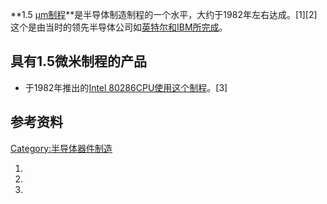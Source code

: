 **1.5 [µm制程](../Page/micrometre.md "wikilink")**是半导体制造制程的一个水平，大约于1982年左右达成。\[1\]\[2\]
这个是由当时的领先半导体公司如[英特尔和](../Page/英特尔.md "wikilink")[IBM所完成](../Page/IBM.md "wikilink")。

## 具有1.5微米制程的产品

  - 于1982年推出的[Intel
    80286](../Page/Intel_80286.md "wikilink")[CPU使用这个制程](../Page/CPU.md "wikilink")。\[3\]

## 参考资料

[Category:半导体器件制造](https://zh.wikipedia.org/wiki/Category:半导体器件制造 "wikilink")

1.
2.
3.